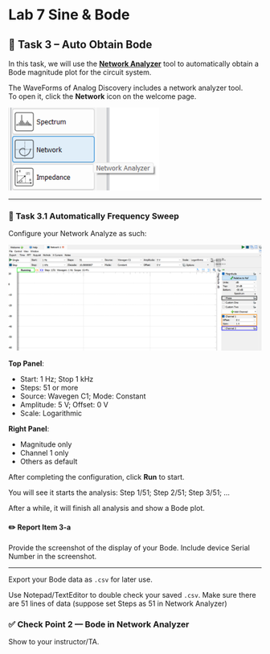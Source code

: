 # Lab 7 Sine & Bode

## :dart: Task 3 – Auto Obtain Bode

In this task, we will use the **[Network Analyzer](https://en.wikipedia.org/wiki/Network_analyzer_(electrical))** tool to automatically obtain a Bode magnitude plot for the circuit system.

The WaveForms of Analog Discovery includes a network analyzer tool. <br> To open it, click the **Network** icon on the welcome page.

<img src="Pic/netAys_welcome.png" width="300">

------

### 📌 Task 3.1 Automatically Frequency Sweep

Configure your Network Analyze as such:

<img src="Pic/netAys.png" width="800">

**Top Panel**:
* Start: 1 Hz; Stop 1 kHz
* Steps: 51 or more
* Source: Wavegen C1; Mode: Constant
* Amplitude: 5 V; Offset: 0 V
* Scale: Logarithmic

**Right Panel**:
* Magnitude only
* Channel 1 only
* Others as default  

After completing the configuration, click **Run** to start.

You will see it starts the analysis: Step 1/51; Step 2/51; Step 3/51; ...

After a while, it will finish all analysis and show a Bode plot.

#### :pencil2:  Report Item 3-a

Provide the screenshot of the display of your Bode. Include device Serial Number in the screenshot.

------

Export your Bode data as `.csv` for later use.

Use Notepad/TextEditor to double check your saved `.csv`. Make sure there are 51 lines of data (suppose set Steps as 51 in Network Analyzer)

### ✅ Check Point 2 — Bode in Network Analyzer

Show to your instructor/TA.

